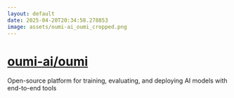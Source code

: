 ```yaml
---
layout: default
date: 2025-04-20T20:34:58.278853
image: assets/oumi-ai_oumi_cropped.png
---
```


# [oumi-ai/oumi](https://github.com/oumi-ai/oumi)

Open-source platform for training, evaluating, and deploying AI models with end-to-end tools
